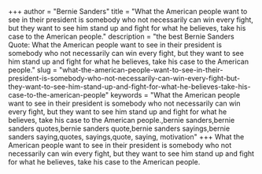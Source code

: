 +++
author = "Bernie Sanders"
title = "What the American people want to see in their president is somebody who not necessarily can win every fight, but they want to see him stand up and fight for what he believes, take his case to the American people."
description = "the best Bernie Sanders Quote: What the American people want to see in their president is somebody who not necessarily can win every fight, but they want to see him stand up and fight for what he believes, take his case to the American people."
slug = "what-the-american-people-want-to-see-in-their-president-is-somebody-who-not-necessarily-can-win-every-fight-but-they-want-to-see-him-stand-up-and-fight-for-what-he-believes-take-his-case-to-the-american-people"
keywords = "What the American people want to see in their president is somebody who not necessarily can win every fight, but they want to see him stand up and fight for what he believes, take his case to the American people.,bernie sanders,bernie sanders quotes,bernie sanders quote,bernie sanders sayings,bernie sanders saying,quotes, sayings,quote, saying, motivation"
+++
What the American people want to see in their president is somebody who not necessarily can win every fight, but they want to see him stand up and fight for what he believes, take his case to the American people.
